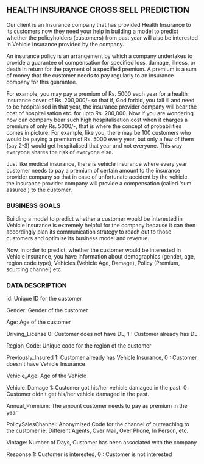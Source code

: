 ## HEALTH INSURANCE CROSS SELL PREDICTION
Our client is an Insurance company that has provided Health Insurance to its customers now they need your help in building a model to predict whether the policyholders (customers) from past year will also be interested in Vehicle Insurance provided by the company.

An insurance policy is an arrangement by which a company undertakes to provide a guarantee of compensation for specified loss, damage, illness, or death in return for the payment of a specified premium. A premium is a sum of money that the customer needs to pay regularly to an insurance company for this guarantee.

For example, you may pay a premium of Rs. 5000 each year for a health insurance cover of Rs. 200,000/- so that if, God forbid, you fall ill and need to be hospitalised in that year, the insurance provider company will bear the cost of hospitalisation etc. for upto Rs. 200,000. Now if you are wondering how can company bear such high hospitalisation cost when it charges a premium of only Rs. 5000/-, that is where the concept of probabilities comes in picture. For example, like you, there may be 100 customers who would be paying a premium of Rs. 5000 every year, but only a few of them (say 2-3) would get hospitalised that year and not everyone. This way everyone shares the risk of everyone else.

Just like medical insurance, there is vehicle insurance where every year customer needs to pay a premium of certain amount to the insurance provider company so that in case of unfortunate accident by the vehicle, the insurance provider company will provide a compensation (called ‘sum assured’) to the customer.

### BUSINESS GOALS
Building a model to predict whether a customer would be interested in Vehicle Insurance is extremely helpful for the company because it can then accordingly plan its communication strategy to reach out to those customers and optimise its business model and revenue.

Now, in order to predict, whether the customer would be interested in Vehicle insurance, you have information about demographics (gender, age, region code type), Vehicles (Vehicle Age, Damage), Policy (Premium, sourcing channel) etc.

### DATA DESCRIPTION
id: Unique ID for the customer

Gender: Gender of the customer

Age: Age of the customer

Driving_License 0: Customer does not have DL, 1 : Customer already has DL

Region_Code: Unique code for the region of the customer

Previously_Insured 1: Customer already has Vehicle Insurance, 0 : Customer doesn't have Vehicle Insurance

Vehicle_Age: Age of the Vehicle

Vehicle_Damage 1: Customer got his/her vehicle damaged in the past. 0 : Customer didn't get his/her vehicle damaged in the past.

Annual_Premium: The amount customer needs to pay as premium in the year

PolicySalesChannel: Anonymized Code for the channel of outreaching to the customer ie. Different Agents, Over Mail, Over Phone, In Person, etc.

Vintage: Number of Days, Customer has been associated with the company

Response 1: Customer is interested, 0 : Customer is not interested
